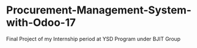 # Procurement-Management-System-with-Odoo-17
Final Project of my Internship period at YSD Program under BJIT Group
